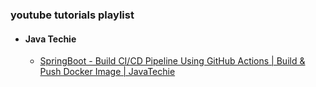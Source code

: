 ### youtube tutorials playlist 
- #### Java Techie
	- [SpringBoot - Build CI/CD Pipeline Using GitHub Actions | Build & Push Docker Image | JavaTechie](https://www.youtube.com/watch?v=NppkHKvnrqc)

